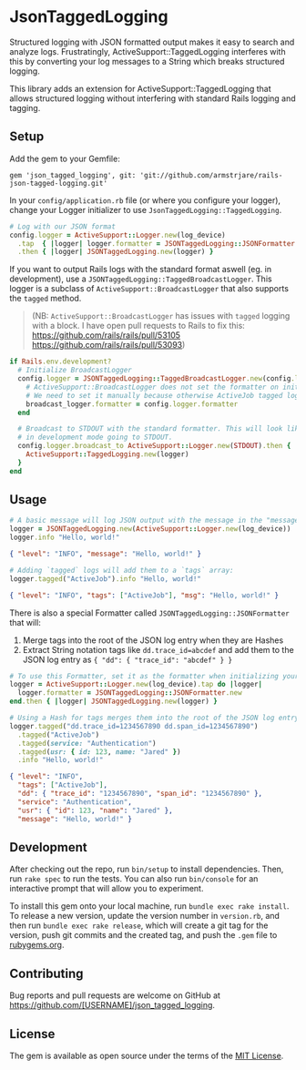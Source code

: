 # JsonTaggedLogging

Structured logging with JSON formatted output makes it easy to search and analyze logs. Frustratingly, ActiveSupport::TaggedLogging interferes with this by converting your log messages to a String which breaks structured logging.

This library adds an extension for ActiveSupport::TaggedLogging that allows
structured logging without interfering with standard Rails logging and tagging.

## Setup

Add the gem to your Gemfile:
```
gem 'json_tagged_logging', git: 'git://github.com/armstrjare/rails-json-tagged-logging.git'
```

In your `config/application.rb` file (or where you configure your logger), change
your Logger initializer to use `JsonTaggedLogging::TaggedLogging`.

```ruby
# Log with our JSON format
config.logger = ActiveSupport::Logger.new(log_device)
  .tap  { |logger| logger.formatter = JSONTaggedLogging::JSONFormatter.new }
  .then { |logger| JSONTaggedLogging.new(logger) }
```

If you want to output Rails logs with the standard format aswell (eg. in development), use
a `JSONTaggedLogging::TaggedBroadcastLogger`.
This logger is a subclass of `ActiveSupport::BroadcastLogger` that also supports the `tagged` method.

> (NB: `ActiveSupport::BroadcastLogger` has issues with `tagged` logging with a block. I have open pull requests to Rails to fix this: https://github.com/rails/rails/pull/53105 https://github.com/rails/rails/pull/53093)

```ruby
if Rails.env.development?
  # Initialize BroadcastLogger
  config.logger = JSONTaggedLogging::TaggedBroadcastLogger.new(config.logger).tap do |broadcast_logger|
    # ActiveSupport::BroadcastLogger does not set the formatter on initialization.
    # We need to set it manually because otherwise ActiveJob tagged logging will break.
    broadcast_logger.formatter = config.logger.formatter
  end

  # Broadcast to STDOUT with the standard formatter. This will look like your normal Rails logs
  # in development mode going to STDOUT.
  config.logger.broadcast_to ActiveSupport::Logger.new(STDOUT).then { |logger|
    ActiveSupport::TaggedLogging.new(logger)
  }
end
```

## Usage

```ruby
# A basic message will log JSON output with the message in the "message" field:
logger = JSONTaggedLogging.new(ActiveSupport::Logger.new(log_device))
logger.info "Hello, world!"
```
```json
{ "level": "INFO", "message": "Hello, world!" }
```

```ruby
# Adding `tagged` logs will add them to a `tags` array:
logger.tagged("ActiveJob").info "Hello, world!"
```
```json
{ "level": "INFO", "tags": ["ActiveJob"], "msg": "Hello, world!" }
```

There is also a special Formatter called `JSONTaggedLogging::JSONFormatter` that will:

1. Merge tags into the root of the JSON log entry when they are Hashes
2. Extract String notation tags like `dd.trace_id=abcdef` and add them to the JSON log entry as ```{ "dd": { "trace_id": "abcdef" } }```

```ruby
# To use this Formatter, set it as the formatter when initializing your logger:
logger = ActiveSupport::Logger.new(log_device).tap do |logger|
  logger.formatter = JSONTaggedLogging::JSONFormatter.new
end.then { |logger| JSONTaggedLogging.new(logger) }

# Using a Hash for tags merges them into the root of the JSON log entry:
logger.tagged("dd.trace_id=1234567890 dd.span_id=1234567890")
  .tagged("ActiveJob")
  .tagged(service: "Authentication")
  .tagged(usr: { id: 123, name: "Jared" })
  .info "Hello, world!"
```
```json
{ "level": "INFO",
  "tags": ["ActiveJob"],
  "dd": { "trace_id": "1234567890", "span_id": "1234567890" },
  "service": "Authentication",
  "usr": { "id": 123, "name": "Jared" },
  "message": "Hello, world!" }
```
## Development

After checking out the repo, run `bin/setup` to install dependencies. Then, run `rake spec` to run the tests. You can also run `bin/console` for an interactive prompt that will allow you to experiment.

To install this gem onto your local machine, run `bundle exec rake install`. To release a new version, update the version number in `version.rb`, and then run `bundle exec rake release`, which will create a git tag for the version, push git commits and the created tag, and push the `.gem` file to [rubygems.org](https://rubygems.org).

## Contributing

Bug reports and pull requests are welcome on GitHub at https://github.com/[USERNAME]/json_tagged_logging.

## License

The gem is available as open source under the terms of the [MIT License](https://opensource.org/licenses/MIT).

